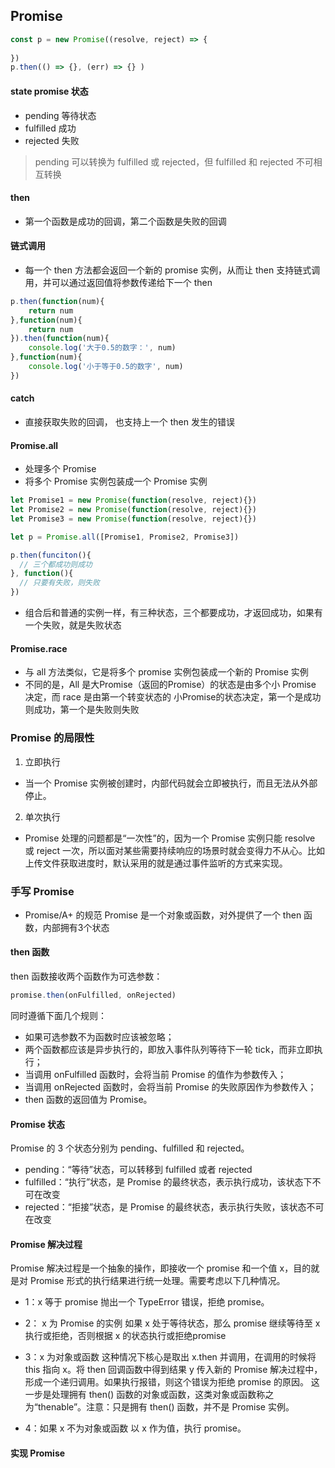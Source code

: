 ## Promise
```js
const p = new Promise((resolve, reject) => {
  
})
p.then(() => {}, (err) => {} )
```
#### state promise 状态
- pending 等待状态
- fulfilled 成功
- rejected 失败

> pending 可以转换为 fulfilled 或 rejected，但 fulfilled 和 rejected 不可相互转换

#### then
- 第一个函数是成功的回调，第二个函数是失败的回调

#### 链式调用
- 每一个 then 方法都会返回一个新的 promise 实例，从而让 then 支持链式调用，并可以通过返回值将参数传递给下一个 then
```js
p.then(function(num){
    return num
},function(num){
    return num
}).then(function(num){
    console.log('大于0.5的数字：', num)
},function(num){
    console.log('小于等于0.5的数字', num)
})
```

#### catch 
- 直接获取失败的回调， 也支持上一个 then 发生的错误

#### Promise.all 
- 处理多个 Promise
- 将多个 Promise 实例包装成一个 Promise 实例
```js
let Promise1 = new Promise(function(resolve, reject){})
let Promise2 = new Promise(function(resolve, reject){})
let Promise3 = new Promise(function(resolve, reject){})

let p = Promise.all([Promise1, Promise2, Promise3])

p.then(funciton(){
  // 三个都成功则成功  
}, function(){
  // 只要有失败，则失败 
})
```
- 组合后和普通的实例一样，有三种状态，三个都要成功，才返回成功，如果有一个失败，就是失败状态

#### Promise.race 
- 与 all 方法类似，它是将多个 promise 实例包装成一个新的 Promise 实例
- 不同的是，All 是大Promise（返回的Promise）的状态是由多个小 Promise 决定，而 race 是由第一个转变状态的 小Promise的状态决定，第一个是成功则成功，第一个是失败则失败

### Promise 的局限性
1. 立即执行
- 当一个 Promise 实例被创建时，内部代码就会立即被执行，而且无法从外部停止。
2. 单次执行
- Promise 处理的问题都是“一次性”的，因为一个 Promise 实例只能 resolve 或 reject 一次，所以面对某些需要持续响应的场景时就会变得力不从心。比如上传文件获取进度时，默认采用的就是通过事件监听的方式来实现。

### 手写 Promise
- Promise/A+ 的规范
Promise 是一个对象或函数，对外提供了一个 then 函数，内部拥有3个状态
#### then 函数
then 函数接收两个函数作为可选参数：
```js
promise.then(onFulfilled, onRejected)
```
同时遵循下面几个规则：
  - 如果可选参数不为函数时应该被忽略；
  - 两个函数都应该是异步执行的，即放入事件队列等待下一轮 tick，而非立即执行；
  - 当调用 onFulfilled 函数时，会将当前 Promise 的值作为参数传入；
  - 当调用 onRejected 函数时，会将当前 Promise 的失败原因作为参数传入；
  - then 函数的返回值为 Promise。

#### Promise 状态
Promise 的 3 个状态分别为 pending、fulfilled 和 rejected。
- pending：“等待”状态，可以转移到 fulfilled 或者 rejected
- fulfilled：“执行”状态，是 Promise 的最终状态，表示执行成功，该状态下不可在改变
- rejected：“拒接”状态，是 Promise 的最终状态，表示执行失败，该状态不可在改变

#### Promise 解决过程
Promise 解决过程是一个抽象的操作，即接收一个 promise 和一个值 x，目的就是对 Promise 形式的执行结果进行统一处理。需要考虑以下几种情况。
- 1：x 等于 promise
抛出一个 TypeError 错误，拒绝 promise。

- 2： x 为 Promise 的实例
如果 x 处于等待状态，那么 promise 继续等待至 x 执行或拒绝，否则根据 x 的状态执行或拒绝promise

- 3：x 为对象或函数
这种情况下核心是取出 x.then 并调用，在调用的时候将 this 指向 x。将 then 回调函数中得到结果 y 传入新的 Promise 解决过程中，形成一个递归调用。如果执行报错，则这个错误为拒绝 promise 的原因。
这一步是处理拥有 then() 函数的对象或函数，这类对象或函数称之为“thenable”。注意：只是拥有 then() 函数，并不是 Promise 实例。

- 4：如果 x 不为对象或函数
以 x 作为值，执行 promise。

#### 实现 Promise
